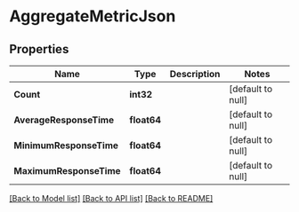 # AggregateMetricJson

## Properties
Name | Type | Description | Notes
------------ | ------------- | ------------- | -------------
**Count** | **int32** |  | [default to null]
**AverageResponseTime** | **float64** |  | [default to null]
**MinimumResponseTime** | **float64** |  | [default to null]
**MaximumResponseTime** | **float64** |  | [default to null]

[[Back to Model list]](../README.md#documentation-for-models) [[Back to API list]](../README.md#documentation-for-api-endpoints) [[Back to README]](../README.md)


